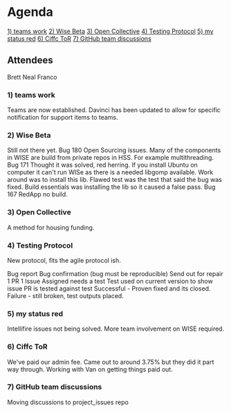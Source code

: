 # Agenda

[1) teams work](#1-teams-work)
[2) Wise Beta](#2-wise-beta)
[3) Open Collective](#3-open-collective)
[4) Testing Protocol](#4-testing-protocol)
[5) my status red](#5-my-status-red)
[6) Ciffc ToR](#6-ciffc-tor)
[7) GitHub team discussions](#7-github-team-discussions)
## Attendees

Brett
Neal
Franco

### 1) teams work


Teams are now established. Davinci has been updated to allow for specific notification for support items to teams.

### 2) Wise Beta

Still not there yet.
Bug 180 Open Sourcing issues. Many of the components in WISE are build from private repos in HSS. For example multithreading.
Bug 171 Thought it was solved, red herring. If you install Ubuntu on computer it can't run WISe as there is a needed libgomp available. Work around was to install this lib. Flawed test was the test that said the bug was fixed. Build essentials was installing the lib so it caused a false pass.
Bug 167 RedApp no build.

### 3) Open Collective

A method for housing funding.

### 4) Testing Protocol

New protocol, fits the agile protocol ish.

Bug report
Bug confirmation (bug must be reproducible)
Send out for repair
1 PR 1 Issue
Assigned needs a test
Test used on current version to show issue
PR is tested against test
Successful - Proven fixed and its closed.
Failure - still broken, test outputs placed.

### 5) my status red

Intellifire issues not being solved. More team involvement on WISE required.

### 6) Ciffc ToR

We've paid our admin fee. Came out to around 3.75% but they did it part way through. Working with Van on getting things paid out.

### 7) GitHub team discussions

Moving discussions to project_issues repo